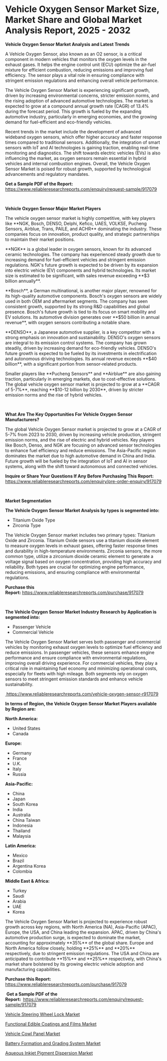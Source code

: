 <p><h1>Vehicle Oxygen Sensor Market Size, Market Share and Global Market Analysis Report, 2025 - 2032</h1></p><p><strong>Vehicle Oxygen Sensor Market Analysis and Latest Trends</strong></p>
<p><p>A Vehicle Oxygen Sensor, also known as an O2 sensor, is a critical component in modern vehicles that monitors the oxygen levels in the exhaust gases. It helps the engine control unit (ECU) optimize the air-fuel mixture for efficient combustion, reducing emissions and improving fuel efficiency. The sensor plays a vital role in ensuring compliance with stringent emission regulations and enhancing overall vehicle performance.</p><p>The Vehicle Oxygen Sensor Market is experiencing significant growth, driven by increasing environmental concerns, stricter emission norms, and the rising adoption of advanced automotive technologies. The market is expected to grow at a compound annual growth rate (CAGR) of 13.4% during the forecast period. This growth is fueled by the expanding automotive industry, particularly in emerging economies, and the growing demand for fuel-efficient and eco-friendly vehicles.</p><p>Recent trends in the market include the development of advanced wideband oxygen sensors, which offer higher accuracy and faster response times compared to traditional sensors. Additionally, the integration of smart sensors with IoT and AI technologies is gaining traction, enabling real-time monitoring and diagnostics. The shift towards electric vehicles (EVs) is also influencing the market, as oxygen sensors remain essential in hybrid vehicles and internal combustion engines. Overall, the Vehicle Oxygen Sensor Market is poised for robust growth, supported by technological advancements and regulatory mandates.</p></p>
<p><strong>Get a Sample PDF of the Report:&nbsp;</strong> <a href="https://www.reliableresearchreports.com/enquiry/request-sample/917079?utm_campaign=28&utm_medium=2&utm_source=Github&utm_content=ia&utm_term=22012025&utm_id=vehicle-oxygen-sensor">https://www.reliableresearchreports.com/enquiry/request-sample/917079</a></p>
<p>&nbsp;</p>
<p><strong>Vehicle Oxygen Sensor Major Market Players</strong></p>
<p><p>The vehicle oxygen sensor market is highly competitive, with key players like **NGK, Bosch, DENSO, Delphi, Kefico, UAES, VOLKSE, Pucheng Sensors, Airblue, Trans, PAILE, and ACHR** dominating the industry. These companies focus on innovation, product quality, and strategic partnerships to maintain their market positions.</p><p>**NGK** is a global leader in oxygen sensors, known for its advanced ceramic technologies. The company has experienced steady growth due to increasing demand for fuel-efficient vehicles and stringent emission regulations. NGK's future growth is expected to be driven by its expansion into electric vehicle (EV) components and hybrid technologies. Its market size is estimated to be significant, with sales revenue exceeding **$3 billion annually**.</p><p>**Bosch**, a German multinational, is another major player, renowned for its high-quality automotive components. Bosch's oxygen sensors are widely used in both OEM and aftermarket segments. The company has seen consistent growth, supported by its strong R&D capabilities and global presence. Bosch's future growth is tied to its focus on smart mobility and EV solutions. Its automotive division generates over **$50 billion in annual revenue**, with oxygen sensors contributing a notable share.</p><p>**DENSO**, a Japanese automotive supplier, is a key competitor with a strong emphasis on innovation and sustainability. DENSO's oxygen sensors are integral to its emission control systems. The company has grown steadily, driven by increasing demand for eco-friendly vehicles. DENSO's future growth is expected to be fueled by its investments in electrification and autonomous driving technologies. Its annual revenue exceeds **$40 billion**, with a significant portion from sensor-related products.</p><p>Smaller players like **Pucheng Sensors** and **Airblue** are also gaining traction, particularly in emerging markets, due to cost-effective solutions. The global vehicle oxygen sensor market is projected to grow at a **CAGR of 5-7%**, reaching **$10-12 billion by 2030**, driven by stricter emission norms and the rise of hybrid vehicles.</p></p>
<p>&nbsp;</p>
<p><strong>What Are The Key Opportunities For Vehicle Oxygen Sensor Manufacturers?</strong></p>
<p><p>The global Vehicle Oxygen Sensor market is projected to grow at a CAGR of 5-7% from 2023 to 2030, driven by increasing vehicle production, stringent emission norms, and the rise of electric and hybrid vehicles. Key players like Bosch, Denso, and NGK are focusing on advanced sensor technologies to enhance fuel efficiency and reduce emissions. The Asia-Pacific region dominates the market due to high automotive demand in China and India. Future growth will be fueled by the integration of IoT and AI in sensor systems, along with the shift toward autonomous and connected vehicles.</p></p>
<p><strong>Inquire or Share Your Questions If Any Before Purchasing This Report:</strong> <a href="https://www.reliableresearchreports.com/enquiry/pre-order-enquiry/917079?utm_campaign=28&utm_medium=2&utm_source=Github&utm_content=ia&utm_term=22012025&utm_id=vehicle-oxygen-sensor">https://www.reliableresearchreports.com/enquiry/pre-order-enquiry/917079</a></p>
<p>&nbsp;</p>
<p><strong>Market Segmentation</strong></p>
<p><strong>The Vehicle Oxygen Sensor Market Analysis by types is segmented into:</strong></p>
<p><ul><li>Titanium Oxide Type</li><li>Zirconia Type</li></ul></p>
<p><p>The Vehicle Oxygen Sensor market includes two primary types: Titanium Oxide and Zirconia. Titanium Oxide sensors use a titanium dioxide element to measure oxygen levels in exhaust gases, offering faster response times and durability in high-temperature environments. Zirconia sensors, the more common type, utilize a zirconium dioxide ceramic element to generate a voltage signal based on oxygen concentration, providing high accuracy and reliability. Both types are crucial for optimizing engine performance, reducing emissions, and ensuring compliance with environmental regulations.</p></p>
<p><strong>Purchase this Report:&nbsp;</strong><a href="https://www.reliableresearchreports.com/purchase/917079?utm_campaign=28&utm_medium=2&utm_source=Github&utm_content=ia&utm_term=22012025&utm_id=vehicle-oxygen-sensor">https://www.reliableresearchreports.com/purchase/917079</a></p>
<p>&nbsp;</p>
<p><strong>The Vehicle Oxygen Sensor Market Industry Research by Application is segmented into:</strong></p>
<p><ul><li>Passenger Vehicle</li><li>Commercial Vehicle</li></ul></p>
<p><p>The Vehicle Oxygen Sensor Market serves both passenger and commercial vehicles by monitoring exhaust oxygen levels to optimize fuel efficiency and reduce emissions. In passenger vehicles, these sensors enhance engine performance and ensure compliance with environmental regulations, improving overall driving experience. For commercial vehicles, they play a critical role in maintaining fuel economy and minimizing operational costs, especially for fleets with high mileage. Both segments rely on oxygen sensors to meet stringent emission standards and enhance vehicle sustainability.</p></p>
<p><a href="https://www.reliableresearchreports.com/vehicle-oxygen-sensor-r917079?utm_campaign=28&utm_medium=2&utm_source=Github&utm_content=ia&utm_term=22012025&utm_id=vehicle-oxygen-sensor">&nbsp;https://www.reliableresearchreports.com/vehicle-oxygen-sensor-r917079</a></p>
<p><strong>In terms of Region, the Vehicle Oxygen Sensor Market Players available by Region are:</strong></p>
<p>
    <p> <strong> North America: </strong>
        <ul>
            <li>United States</li>
            <li>Canada</li>
        </ul>
        </p> 
    <p> <strong> Europe: </strong>
        <ul>
            <li>Germany</li>
            <li>France</li>
            <li>U.K.</li>
            <li>Italy</li>
            <li>Russia</li>
        </ul>
        </p> 
    <p> <strong> Asia-Pacific: </strong>
        <ul>
            <li>China</li>
            <li>Japan</li>
            <li>South Korea</li>
            <li>India</li>
            <li>Australia</li>
            <li>China Taiwan</li>
            <li>Indonesia</li>
            <li>Thailand</li>
            <li>Malaysia</li>
        </ul>
        </p> 
    <p> <strong> Latin America: </strong>
        <ul>
            <li>Mexico</li>
            <li>Brazil</li>
            <li>Argentina Korea</li>
            <li>Colombia</li>
        </ul>
        </p> 
    <p> <strong> Middle East & Africa: </strong>
        <ul>
            <li>Turkey</li>
            <li>Saudi</li>
            <li>Arabia</li>
            <li>UAE</li>
            <li>Korea</li>
        </ul>
    </p>
    </p>
<p><p>The Vehicle Oxygen Sensor Market is projected to experience robust growth across key regions, with North America (NA), Asia-Pacific (APAC), Europe, the USA, and China leading the expansion. APAC, driven by China's automotive production surge, is expected to dominate the market, accounting for approximately **35%** of the global share. Europe and North America follow closely, holding **25%** and **20%** respectively, due to stringent emission regulations. The USA and China are anticipated to contribute **15%** and **25%** respectively, with China's market share bolstered by its growing electric vehicle adoption and manufacturing capabilities.</p></p>
<p><strong>Purchase this Report: </strong><a href="https://www.reliableresearchreports.com/purchase/917079?utm_campaign=28&utm_medium=2&utm_source=Github&utm_content=ia&utm_term=22012025&utm_id=vehicle-oxygen-sensor">https://www.reliableresearchreports.com/purchase/917079</a></p>
<p>&nbsp;<strong>Get a Sample PDF of the Report:&nbsp;&nbsp;</strong><a href="https://www.reliableresearchreports.com/enquiry/request-sample/917079?utm_campaign=28&utm_medium=2&utm_source=Github&utm_content=ia&utm_term=22012025&utm_id=vehicle-oxygen-sensor">https://www.reliableresearchreports.com/enquiry/request-sample/917079</a></p>
<p><strong></strong></p>
<p><p><a href="https://github.com/rileymgdorcas/Market-Research-Report-List-1/blob/main/vehicle-steering-wheel-lock-market.md?utm_campaign=28&utm_medium=2&utm_source=Github&utm_content=ia&utm_term=22012025&utm_id=vehicle-oxygen-sensor">Vehicle Steering Wheel Lock Market</a></p><p><a href="https://www.linkedin.com/pulse/future-trends-functional-edible-coatings-films-market-6exsc?utm_campaign=28&utm_medium=2&utm_source=Github&utm_content=ia&utm_term=22012025&utm_id=vehicle-oxygen-sensor">Functional Edible Coatings and Films Market</a></p><p><a href="https://github.com/lehumiston1971679/Market-Research-Report-List-1/blob/main/vehicle-cowl-panel-market.md?utm_campaign=28&utm_medium=2&utm_source=Github&utm_content=ia&utm_term=22012025&utm_id=vehicle-oxygen-sensor">Vehicle Cowl Panel Market</a></p><p><a href="https://www.linkedin.com/pulse/market-dynamics-battery-formation-grading-system-key-trends-oe03e?utm_campaign=28&utm_medium=2&utm_source=Github&utm_content=ia&utm_term=22012025&utm_id=vehicle-oxygen-sensor">Battery Formation and Grading System Market</a></p><p><a href="https://www.linkedin.com/pulse/aqueous-inkjet-pigment-dispersion-market-analysis-report-2025-2032-mkzue?utm_campaign=28&utm_medium=2&utm_source=Github&utm_content=ia&utm_term=22012025&utm_id=vehicle-oxygen-sensor">Aqueous Inkjet Pigment Dispersion Market</a></p></p>